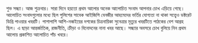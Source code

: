 শুভ সন্ধ্যা। আজ শুক্রবার। সারা দিনে হয়তো প্রথম আলোর অনেক আলোচিত সংবাদ আপনার চোখ এড়িয়ে গেছে। আলোচিত সংবাদগুলোর মধ্যে ছিল পুলিশের সাবেক আইজিপি বেনজীর আহমেদের ভর্তির যোগ্যতা না থাকা সত্ত্বেও ডক্টরেট ডিগ্রি পাওয়ার খবরটি। পাশাপাশি আশি-নব্বইয়ের দশকের চিত্রনায়িকা সুনেত্রার মৃত্যুর খবরটিতে পাঠকের বেশ আগ্রহ ছিল। এ ছাড়া আন্তর্জাতিক, রাজনীতি, ক্রীড়া ও বিনোদনের নানা খবর আছে। সন্ধ্যার অবসরে চোখ বুলিয়ে নিন প্রথম আলোয় প্রকাশিত আলোচিত পাঁচ খবরে।
